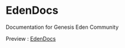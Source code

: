 # EdenDocs

Documentation for Genesis Eden Community

Preview : [EdenDocs](https://genesis-eden.gitbook.io/)
